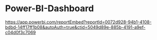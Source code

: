 # Power-BI-Dashboard
https://app.powerbi.com/reportEmbed?reportId=0072d928-94b1-4108-bdbd-14ff17ff1b08&autoAuth=true&ctid=5049d89e-885b-4191-a9ef-c04d0f3c7069
